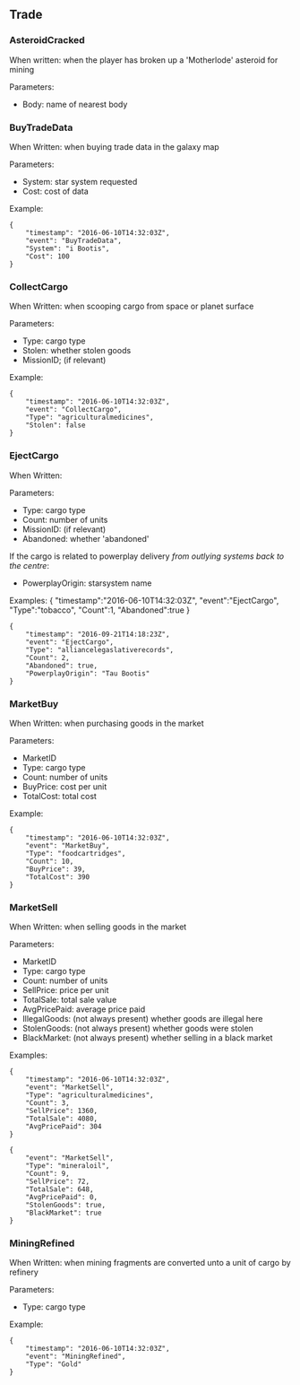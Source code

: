 ## Trade

### AsteroidCracked

When written: when the player has broken up a 'Motherlode' asteroid for mining

Parameters:

- Body: name of nearest body 


### BuyTradeData

When Written: when buying trade data in the galaxy map

Parameters:

- System: star system requested 
- Cost: cost of data 


Example:

```
{
	"timestamp": "2016-06-10T14:32:03Z",
	"event": "BuyTradeData",
	"System": "i Bootis",
	"Cost": 100
}
```

### CollectCargo

When Written: when scooping cargo from space or planet surface

Parameters:

- Type: cargo type 
- Stolen: whether stolen goods 
- MissionID; (if relevant) 


Example:

```
{
	"timestamp": "2016-06-10T14:32:03Z",
	"event": "CollectCargo",
	"Type": "agriculturalmedicines",
	"Stolen": false
}
```

### EjectCargo

When Written:

Parameters:

- Type: cargo type 
- Count: number of units 
- MissionID: (if relevant) 
- Abandoned: whether 'abandoned' 


If the cargo is related to powerplay delivery _from outlying systems back to the centre_:

- PowerplayOrigin: starsystem name 


Examples: { "timestamp":"2016-06-10T14:32:03Z", "event":"EjectCargo", "Type":"tobacco", "Count":1, "Abandoned":true }

```
{
	"timestamp": "2016-09-21T14:18:23Z",
	"event": "EjectCargo",
	"Type": "alliancelegaslativerecords",
	"Count": 2,
	"Abandoned": true,
	"PowerplayOrigin": "Tau Bootis"
}
```

### MarketBuy

When Written: when purchasing goods in the market

Parameters:

- MarketID 
- Type: cargo type 
- Count: number of units 
- BuyPrice: cost per unit 
- TotalCost: total cost 


Example:

```
{
	"timestamp": "2016-06-10T14:32:03Z",
	"event": "MarketBuy",
	"Type": "foodcartridges",
	"Count": 10,
	"BuyPrice": 39,
	"TotalCost": 390
}
```

### MarketSell

When Written: when selling goods in the market

Parameters:

- MarketID 
- Type: cargo type 
- Count: number of units 
- SellPrice: price per unit 
- TotalSale: total sale value 
- AvgPricePaid: average price paid 
- IllegalGoods: (not always present) whether goods are illegal here 
- StolenGoods: (not always present) whether goods were stolen 
- BlackMarket: (not always present) whether selling in a black market 


Examples:

```
{
	"timestamp": "2016-06-10T14:32:03Z",
	"event": "MarketSell",
	"Type": "agriculturalmedicines",
	"Count": 3,
	"SellPrice": 1360,
	"TotalSale": 4080,
	"AvgPricePaid": 304
}
```

```
{
	"event": "MarketSell",
	"Type": "mineraloil",
	"Count": 9,
	"SellPrice": 72,
	"TotalSale": 648,
	"AvgPricePaid": 0,
	"StolenGoods": true,
	"BlackMarket": true
}
```

### MiningRefined

When Written: when mining fragments are converted unto a unit of cargo by refinery

Parameters:

- Type: cargo type 


Example:

```
{
	"timestamp": "2016-06-10T14:32:03Z",
	"event": "MiningRefined",
	"Type": "Gold"
}
```